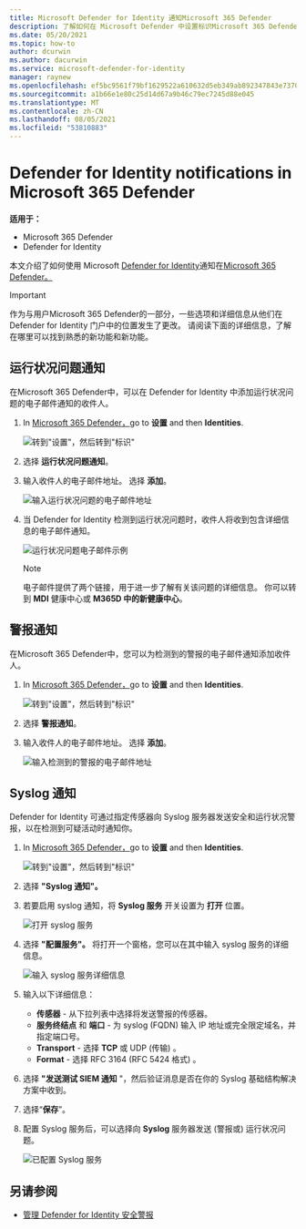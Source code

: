 ```yaml
---
title: Microsoft Defender for Identity 通知Microsoft 365 Defender
description: 了解如何在 Microsoft Defender 中设置标识Microsoft 365 Defender。
ms.date: 05/20/2021
ms.topic: how-to
author: dcurwin
ms.author: dacurwin
ms.service: microsoft-defender-for-identity
manager: raynew
ms.openlocfilehash: ef5bc9561f79bf1629522a610632d5eb349ab892347843e73701a2efa2ef65c6
ms.sourcegitcommit: a1b66e1e80c25d14d67a9b46c79ec7245d88e045
ms.translationtype: MT
ms.contentlocale: zh-CN
ms.lasthandoff: 08/05/2021
ms.locfileid: "53810883"
---
```

# <a name="defender-for-identity-notifications-in-microsoft-365-defender"></a>Defender for Identity notifications in Microsoft 365 Defender

**适用于：**

- Microsoft 365 Defender
- Defender for Identity

本文介绍了如何使用 Microsoft [Defender for Identity](/defender-for-identity)通知在[Microsoft 365 Defender。](/microsoft-365/security/defender/overview-security-center)

> [!IMPORTANT]
> 作为与用户Microsoft 365 Defender的一部分，一些选项和详细信息从他们在 Defender for Identity 门户中的位置发生了更改。 请阅读下面的详细信息，了解在哪里可以找到熟悉的新功能和新功能。

## <a name="health-issues-notifications"></a>运行状况问题通知

在Microsoft 365 Defender中，可以在 Defender for Identity 中添加运行状况问题的电子邮件通知的收件人。

1. In [Microsoft 365 Defender，](https://security.microsoft.com/)go to **设置** and then **Identities**.

    ![转到"设置"，然后转到"标识"](../../media/defender-identity/settings-identities.png)

1. 选择 **运行状况问题通知**。

1. 输入收件人的电子邮件地址。 选择 **添加**。

    ![输入运行状况问题的电子邮件地址](../../media/defender-identity/health-email-recipient.png)

1. 当 Defender for Identity 检测到运行状况问题时，收件人将收到包含详细信息的电子邮件通知。

    ![运行状况问题电子邮件示例](../../media/defender-identity/health-email.png)

    > [!NOTE]
    > 电子邮件提供了两个链接，用于进一步了解有关该问题的详细信息。 你可以转到 **MDI** 健康中心或 **M365D 中的新健康中心**。

## <a name="alert-notifications"></a>警报通知

在Microsoft 365 Defender中，您可以为检测到的警报的电子邮件通知添加收件人。

1. In [Microsoft 365 Defender，](https://security.microsoft.com/)go to **设置** and then **Identities**.

    ![转到"设置"，然后转到"标识"](../../media/defender-identity/settings-identities.png)

1. 选择 **警报通知**。

1. 输入收件人的电子邮件地址。 选择 **添加**。

    ![输入检测到的警报的电子邮件地址](../../media/defender-identity/alert-email-recipient.png)

## <a name="syslog-notifications"></a>Syslog 通知

Defender for Identity 可通过指定传感器向 Syslog 服务器发送安全和运行状况警报，以在检测到可疑活动时通知你。

1. In [Microsoft 365 Defender，](https://security.microsoft.com/)go to **设置** and then **Identities**.

    ![转到"设置"，然后转到"标识"](../../media/defender-identity/settings-identities.png)

1. 选择 **"Syslog 通知"。**

1. 若要启用 syslog 通知，将 **Syslog 服务** 开关设置为 **打开** 位置。

    ![打开 syslog 服务](../../media/defender-identity/syslog-service.png)

1. 选择 **"配置服务"。** 将打开一个窗格，您可以在其中输入 syslog 服务的详细信息。

    ![输入 syslog 服务详细信息](../../media/defender-identity/syslog-sensor.png)

1. 输入以下详细信息：

    - **传感器** - 从下拉列表中选择将发送警报的传感器。
    - **服务终结点** 和 **端口** - 为 syslog (FQDN) 输入 IP 地址或完全限定域名，并指定端口号。
    - **Transport** - 选择 **TCP** 或 UDP (传输) 。
    - **Format** - 选择 RFC 3164 (RFC 5424 格式) 。

1. 选择 **"发送测试 SIEM 通知** "，然后验证消息是否在你的 Syslog 基础结构解决方案中收到。

1. 选择“**保存**”。

1. 配置 Syslog 服务后，可以选择向 **Syslog** 服务器发送 (警报或) 运行状况问题。

    ![已配置 Syslog 服务](../../media/defender-identity/syslog-configured.png)

## <a name="see-also"></a>另请参阅

- [管理 Defender for Identity 安全警报](manage-security-alerts.md)
